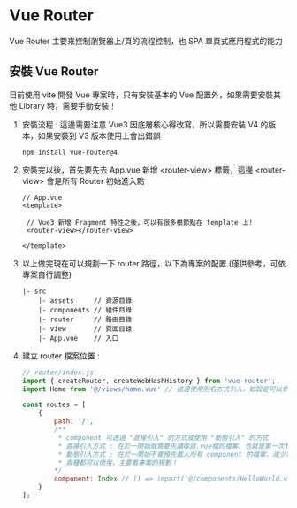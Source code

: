 # Vue Router
Vue Router 主要來控制瀏覽器上/頁的流程控制，也 SPA 單頁式應用程式的能力

## 安裝 Vue Router
目前使用 vite 開發 Vue 專案時，只有安裝基本的 Vue 配置外，如果需要安裝其他 Library 時，需要手動安裝！

<!--sec data-title="Vue Router 安裝流程 :" data-id="section1" data-show=true ces-->

1. 安裝流程 : 這邊需要注意 Vue3 因底層核心得改寫，所以需要安裝 V4 的版本，如果安裝到 V3 版本使用上會出錯誤
   ```
   npm install vue-router@4
   ```

2. 安裝完以後，首先要先去 App.vue 新增 \<router-view> 標籤，這邊 \<router-view> 會是所有 Router 初始進入點
   ```
   // App.vue
   <template>

    // Vue3 新增 Fragment 特性之後，可以有很多根節點在 template 上!
    <router-view></router-view>

   </template>
   ```
 3. 以上做完現在可以規劃一下 router 路徑，以下為專案的配置 (僅供參考，可依專案自行調整)
    ```
    |- src 
        |- assets     // 資源目錄
        |- components // 組件目錄
        |- router     // 路由目錄
        |- view       // 頁面目錄
        |- App.vue    // 入口
    ```  
 
 4. 建立 router 檔案位置 :
    ```js
    // router/index.js
    import { createRouter, createWebHashHistory } from 'vue-router';
    import Home from '@/views/home.vue' // 這邊使用別名方式引入，如設定可以參照，第一片安裝的教學使用

    const routes = [
        {
            path: '/',
            /**
             * component 可透過 "直接引入" 的方式或使用 "動態引入" 的方式 
             * 直接引入方式 : 在於一開始就需要先讀取該.vue檔的檔案、也就是第一次執行時就載入檔案，一開始會造成網頁負擔多一點 
             * 動態引入方式 : 在於一開始不會預先載入所有 component 的檔案，減少第一次載入時的大小，來加快網頁的渲染，但問題容易造成 request數量增加
             * 兩種都可以使用，主要看專案的規劃！
            */
            component: Index // () => import('@/components/HelloWorld.vue')
        }
    ];

    ```
<!--endsec-->